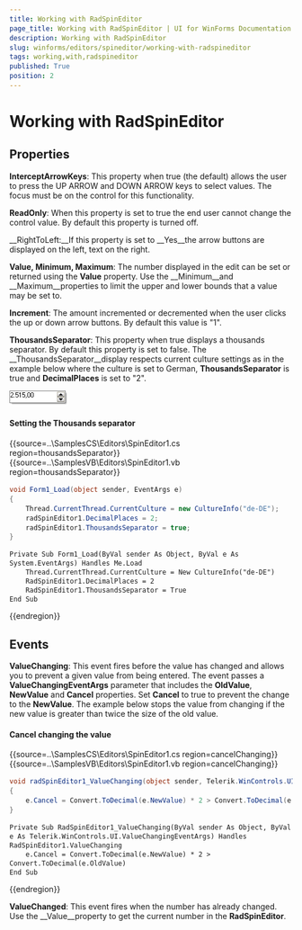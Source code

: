 ```yaml
---
title: Working with RadSpinEditor
page_title: Working with RadSpinEditor | UI for WinForms Documentation
description: Working with RadSpinEditor
slug: winforms/editors/spineditor/working-with-radspineditor
tags: working,with,radspineditor
published: True
position: 2
---
```


# Working with RadSpinEditor
 
## Properties

__InterceptArrowKeys__: This property when true (the default) allows the user to press the UP ARROW and DOWN ARROW keys to select values. The focus must be on the control for this functionality. 

__ReadOnly__: When this property is set to true the end user cannot change the control value. By default this property is turned off. 

__RightToLeft:__If this property is set to __Yes__the arrow buttons are displayed on the left, text on the right.

__Value, Minimum, Maximum__: The number displayed in the edit can be set or returned using the __Value__ property. Use the __Minimum__and __Maximum__properties to limit the upper and lower bounds that a value may be set to.

__Increment__: The amount incremented or decremented when the user clicks the up or down arrow buttons. By default this value is "1".

__ThousandsSeparator__: This property when true displays a thousands separator. By default this property is set to false. The __ThousandsSeparator__display respects current culture settings as in the example below where the culture is set to German, __ThousandsSeparator__ is true and __DecimalPlaces__ is set to "2".

![editors-spineditor-working-with-radspineditor 001](images/editors-spineditor-working-with-radspineditor001.png)

#### Setting the Thousands separator 

{{source=..\SamplesCS\Editors\SpinEditor1.cs region=thousandsSeparator}} 
{{source=..\SamplesVB\Editors\SpinEditor1.vb region=thousandsSeparator}} 

````C#
void Form1_Load(object sender, EventArgs e)
{
    Thread.CurrentThread.CurrentCulture = new CultureInfo("de-DE");
    radSpinEditor1.DecimalPlaces = 2;
    radSpinEditor1.ThousandsSeparator = true;
}

````
````VB.NET
Private Sub Form1_Load(ByVal sender As Object, ByVal e As System.EventArgs) Handles Me.Load
    Thread.CurrentThread.CurrentCulture = New CultureInfo("de-DE")
    RadSpinEditor1.DecimalPlaces = 2
    RadSpinEditor1.ThousandsSeparator = True
End Sub

````

{{endregion}} 
 
## Events

__ValueChanging__: This event fires before the value has changed and allows you to prevent a given value from being entered. The event passes a __ValueChangingEventArgs__ parameter that includes the __OldValue__, __NewValue__ and __Cancel__ properties. Set __Cancel__ to true to prevent the change to the __NewValue__. The example below stops the value from changing if the new value is greater than twice the size of the old value.

#### Cancel changing the value 

{{source=..\SamplesCS\Editors\SpinEditor1.cs region=cancelChanging}} 
{{source=..\SamplesVB\Editors\SpinEditor1.vb region=cancelChanging}} 

````C#
void radSpinEditor1_ValueChanging(object sender, Telerik.WinControls.UI.ValueChangingEventArgs e)
{
    e.Cancel = Convert.ToDecimal(e.NewValue) * 2 > Convert.ToDecimal(e.OldValue);
}

````
````VB.NET
Private Sub RadSpinEditor1_ValueChanging(ByVal sender As Object, ByVal e As Telerik.WinControls.UI.ValueChangingEventArgs) Handles RadSpinEditor1.ValueChanging
    e.Cancel = Convert.ToDecimal(e.NewValue) * 2 > Convert.ToDecimal(e.OldValue)
End Sub

````

{{endregion}} 
 
__ValueChanged__: This event fires when the number has already changed. Use the __Value__property to get the current number in the __RadSpinEditor__.
